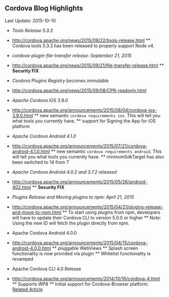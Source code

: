## Cordova Blog Highlights ##
Last Update: 2015-10-10

* *Tools Release 5.3.3*
* http://cordova.apache.org/news/2015/09/22/tools-release.html
** Cordova tools 5.3.3 has been released to properly support Node v4.

* *cordova-plugin-file-transfer release: September 21, 2015*
* http://cordova.apache.org/news/2015/09/21/file-transfer-release.html
** **Security FIX**

* *Cordova Plugins Registry becomes immutable*
* http://cordova.apache.org/news/2015/09/08/CPR-readonly.html

* *Apache Cordova iOS 3.9.0*
* http://cordova.apache.org/announcements/2015/08/04/cordova-ios-3.9.0.html
** new semantic `cordova requirements ios`. This will tell you what tools you currently have.
** support for Signing the App for iOS platform

* *Apache Cordova Android 4.1.0*
* http://cordova.apache.org/announcements/2015/07/21/cordova-android-4.1.0.html
** new semantic `cordova requirements android`. This will tell you what tools you currently have.
** mininumSdkTarget has also been switched to 14 from 7

* *Apache Cordova Android 4.0.2 and 3.7.2 released*
* http://cordova.apache.org/announcements/2015/05/26/android-402.html
** **Security FIX**

* *Plugins Release and Moving plugins to npm: April 21, 2015*
* http://cordova.apache.org/announcements/2015/04/21/plugins-release-and-move-to-npm.html
** To start using plugins from npm, developers will have to update their Cordova CLI to version 5.0.0 or higher
** Note: Using the new ID will fetch the plugin directly from npm.

* Apache Cordova Android 4.0.0
* http://cordova.apache.org/announcements/2015/04/15/cordova-android-4.0.0.html
** pluggable WebViews
** Splash screen functionality is now provided via plugin
** Whitelist functionality is revamped 

* Apache Cordova CLI 4.0 Release
* http://cordova.apache.org/announcements/2014/10/16/cordova-4.html
** Supports WP8
** Initial support for Cordova-Browser platform. [Related Article](http://www.raymondcamden.com/2014/9/24/Browser-as-a-platform-for-your-PhoneGapCordova-apps)

